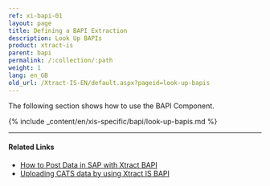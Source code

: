 ```yaml
---
ref: xi-bapi-01
layout: page
title: Defining a BAPI Extraction
description: Look Up BAPIs
product: xtract-is
parent: bapi
permalink: /:collection/:path
weight: 1
lang: en_GB
old_url: /Xtract-IS-EN/default.aspx?pageid=look-up-bapis
---
```

The following section shows how to use the BAPI Component.

{% include _content/en/xis-specific/bapi/look-up-bapis.md %}

****
#### Related Links
- [How to Post Data in SAP with Xtract BAPI](https://kb.theobald-software.com/xtract-is/how-to-post-data-in-sap)
- [Uploading CATS data by using Xtract IS BAPI](https://kb.theobald-software.com/xtract-is/uploading-cats-data-by-using-xtract-is-bapi)